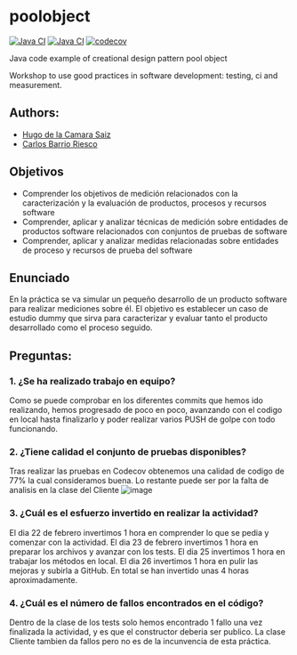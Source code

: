 poolobject
==========

[![Java CI](https://github.com/hds1001/poolobject/actions/workflows/ci_jdk11_build.yml/badge.svg)](https://github.com/hds1001/poolobject/actions/workflows/ci_jdk11_build.yml) 
[![Java CI](https://github.com/hds1001/poolobject/actions/workflows/ci_jdk1.8_build_test.yml/badge.svg)](https://github.com/hds1001/poolobject/actions/workflows/ci_jdk1.8_build_test.yml) 
[![codecov](https://codecov.io/gh/hds1001/poolobject/graph/badge.svg?token=NvQ17D5kct)](https://codecov.io/gh/hds1001/poolobject)

Java code example of creational design pattern pool object

Workshop to use good practices in software development: testing, ci and measurement.

## Authors:

- [Hugo de la Camara Saiz](mailto:hds1001@alu.ubu.es)
- [Carlos Barrio Riesco](mailto:cbr1005@alu.ubu.es)

## Objetivos
- Comprender los objetivos de medición relacionados con la caracterización y la evaluación de productos, procesos y recursos software
- Comprender, aplicar y analizar técnicas de medición sobre entidades de productos software relacionados con conjuntos de pruebas de software
- Comprender, aplicar y analizar medidas relacionadas sobre entidades de proceso y recursos de prueba del software

## Enunciado
En la práctica se va simular un pequeño desarrollo de un producto software para realizar mediciones sobre él.
El objetivo es establecer un caso de estudio dummy que sirva para caracterizar y evaluar tanto el producto
desarrollado como el proceso seguido.

## Preguntas:

### 1. ¿Se ha realizado trabajo en equipo?
Como se puede comprobar en los diferentes commits que hemos ido realizando, hemos progresado de poco en poco, avanzando con el codigo en local hasta finalizarlo y poder 
realizar varios PUSH de golpe con todo funcionando.

### 2. ¿Tiene calidad el conjunto de pruebas disponibles?
Tras realizar las pruebas en Codecov obtenemos una calidad de codigo de 77% la cual consideramos buena. Lo restante puede ser por la falta de analisis en la clase del Cliente
![image](https://github.com/hds1001/poolobject/assets/93576975/905ca350-9ef8-4395-aa9c-a271867df7af)

### 3. ¿Cuál es el esfuerzo invertido en realizar la actividad?
El dia 22 de febrero invertimos 1 hora en comprender lo que se pedia y comenzar con la actividad.
El dia 23 de febrero invertimos 1 hora en preparar los archivos y avanzar con los tests.
El dia 25 invertimos 1 hora en trabajar los métodos en local.
El dia 26 invertimos 1 hora en pulir las mejoras y subirla a GitHub.
En total se han invertido unas 4 horas aproximadamente.


### 4. ¿Cuál es el número de fallos encontrados en el código?
Dentro de la clase de los tests solo hemos encontrado 1 fallo una vez finalizada la actividad, y es que el constructor deberia ser publico.
La clase Cliente tambien da fallos pero no es de la incunvencia de esta práctica.

